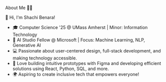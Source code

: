 About Me 👩‍💻

👋 Hi, I'm Shachi Benara!

- 🎓 Computer Science '25 @ UMass Amherst | Minor: Information Technology
- 🌟 AI Studio Fellow @ Microsoft | Focus: Machine Learning, NLP, Generative AI
- 💻 Passionate about user-centered design, full-stack development, and making technology accessible.
- 🎨 Love building intuitive prototypes with Figma and developing efficient solutions using React, Python, SQL, and more.
- 🌍 Aspiring to create inclusive tech that empowers everyone!

